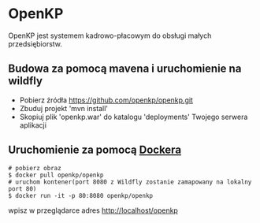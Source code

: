 OpenKP
======

OpenKP jest systemem kadrowo-płacowym do obsługi małych przedsiębiorstw. 

Budowa za pomocą mavena i uruchomienie na wildfly
------
* Pobierz źródła https://github.com/openkp/openkp.git
* Zbuduj projekt 'mvn install'
* Skopiuj plik 'openkp.war' do katalogu 'deployments' Twojego serwera aplikacji

Uruchomienie za pomocą [Dockera](https://docker.io)
------
    # pobierz obraz 
    $ docker pull openkp/openkp
    # uruchom kontener(port 8080 z Wildfly zostanie zamapowany na lokalny port 80)
    $ docker run -it -p 80:8080 openkp/openkp
wpisz w przeglądarce adres
[http://localhost/openkp](http://localhost/openkp)
